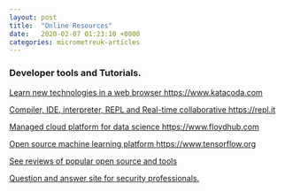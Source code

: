 ```yaml
---
layout: post
title:  "Online Resources"
date:   2020-02-07 01:23:10 +0000
categories: micrometreuk-articles
---
```




### Developer tools and Tutorials.



<a href="https://www.katacoda.com/ " target="_blank"> Learn new technologies in a web browser https://www.katacoda.com </a> 

<a href="https://repl.it" target="_blank"> Compiler, IDE, interpreter, REPL and Real-time collaborative https://repl.it</a>


<a href="https://www.floydhub.com" target="_blank">Managed cloud platform for data science https://www.floydhub.com</a>

<a href="https://www.tensorflow.org/tutorials" target="_blank"> Open source machine learning platform https://www.tensorflow.org </a>

<a href="https://stackshare.io " target="_blank">See reviews of popular open source and  tools </a>


<a href="https://security.stackexchange.com " target="_blank">Question and answer site for security professionals.</a>

<a href="https://www.itgovernance.co.uk/what-is-cybersecurity " target="_blank">


</a>
<a href="https://www.metasploit.com " target="_blank">

</a>
<a href="https://www.owasp.org " target="_blank">

</a>
<a href="https://www.pine64.org/pinephone" target="_blank">


</a>
<a href="https://puri.sm/products/librem-5" target="_blank">
